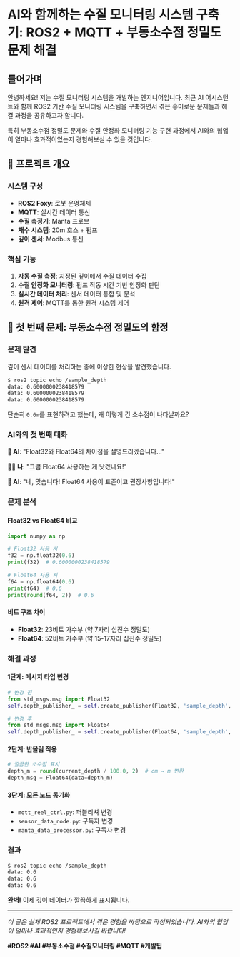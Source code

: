 # AI와 함께하는 수질 모니터링 시스템 구축기: ROS2 + MQTT + 부동소수점 정밀도 문제 해결

## 들어가며

안녕하세요! 저는 수질 모니터링 시스템을 개발하는 엔지니어입니다. 최근 AI 어시스턴트와 함께 ROS2 기반 수질 모니터링 시스템을 구축하면서 겪은 흥미로운 문제들과 해결 과정을 공유하고자 합니다.

특히 부동소수점 정밀도 문제와 수질 안정화 모니터링 기능 구현 과정에서 AI와의 협업이 얼마나 효과적이었는지 경험해보실 수 있을 것입니다.

## 🎯 프로젝트 개요

### 시스템 구성
- **ROS2 Foxy**: 로봇 운영체제
- **MQTT**: 실시간 데이터 통신
- **수질 측정기**: Manta 프로브
- **채수 시스템**: 20m 호스 + 펌프
- **깊이 센서**: Modbus 통신

### 핵심 기능
1. **자동 수질 측정**: 지정된 깊이에서 수질 데이터 수집
2. **수질 안정화 모니터링**: 펌프 작동 시간 기반 안정화 판단
3. **실시간 데이터 처리**: 센서 데이터 통합 및 분석
4. **원격 제어**: MQTT를 통한 원격 시스템 제어

## 🚨 첫 번째 문제: 부동소수점 정밀도의 함정

### 문제 발견

깊이 센서 데이터를 처리하는 중에 이상한 현상을 발견했습니다.

```bash
$ ros2 topic echo /sample_depth
data: 0.6000000238418579
data: 0.6000000238418579
data: 0.6000000238418579
```

단순히 `0.6m`를 표현하려고 했는데, 왜 이렇게 긴 소수점이 나타날까요?

### AI와의 첫 번째 대화

**🤖 AI**: "Float32와 Float64의 차이점을 설명드리겠습니다..."

**👨‍💻 나**: "그럼 Float64 사용하는 게 낫겠네요!"

**🤖 AI**: "네, 맞습니다! Float64 사용이 표준이고 권장사항입니다!"

### 문제 분석

#### Float32 vs Float64 비교

```python
import numpy as np

# Float32 사용 시
f32 = np.float32(0.6)
print(f32)  # 0.6000000238418579

# Float64 사용 시  
f64 = np.float64(0.6)
print(f64)  # 0.6
print(round(f64, 2))  # 0.6
```

#### 비트 구조 차이
- **Float32**: 23비트 가수부 (약 7자리 십진수 정밀도)
- **Float64**: 52비트 가수부 (약 15-17자리 십진수 정밀도)

### 해결 과정

#### 1단계: 메시지 타입 변경

```python
# 변경 전
from std_msgs.msg import Float32
self.depth_publisher_ = self.create_publisher(Float32, 'sample_depth', 10)

# 변경 후
from std_msgs.msg import Float64
self.depth_publisher_ = self.create_publisher(Float64, 'sample_depth', 10)
```

#### 2단계: 반올림 적용

```python
# 깔끔한 소수점 표시
depth_m = round(current_depth / 100.0, 2)  # cm → m 변환
depth_msg = Float64(data=depth_m)
```

#### 3단계: 모든 노드 동기화
- `mqtt_reel_ctrl.py`: 퍼블리셔 변경
- `sensor_data_node.py`: 구독자 변경  
- `manta_data_processor.py`: 구독자 변경

### 결과

```bash
$ ros2 topic echo /sample_depth
data: 0.6
data: 0.6
data: 0.6
```

**완벽!** 이제 깊이 데이터가 깔끔하게 표시됩니다.

---

*이 글은 실제 ROS2 프로젝트에서 겪은 경험을 바탕으로 작성되었습니다. AI와의 협업이 얼마나 효과적인지 경험해보시길 바랍니다!*

**#ROS2 #AI #부동소수점 #수질모니터링 #MQTT #개발팁** 
